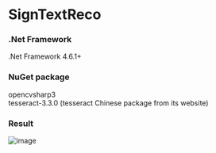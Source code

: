 # SignTextReco
### .Net Framework
.Net Framework 4.6.1+
### NuGet package
opencvsharp3 <br>
tesseract-3.3.0  (tesseract Chinese package from its website)
### Result
![image](https://github.com/scmales/SignTextReco/tree/master/imgagesRet/result.png)
